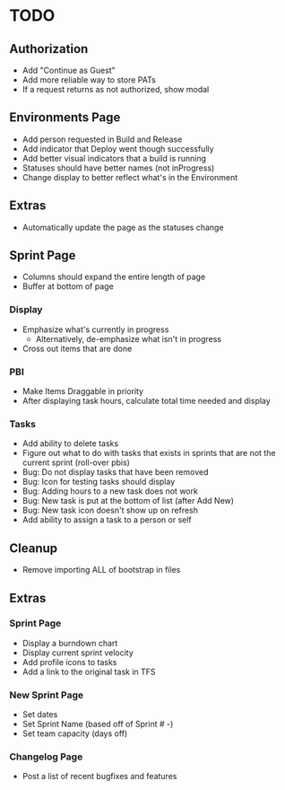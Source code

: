 # TODO

## Authorization
* Add "Continue as Guest"
* Add more reliable way to store PATs
* If a request returns as not authorized, show modal

## Environments Page
* Add person requested in Build and Release
* Add indicator that Deploy went though successfully
* Add better visual indicators that a build is running
* Statuses should have better names (not inProgress)
* Change display to better reflect what's in the Environment

## Extras
* Automatically update the page as the statuses change

## Sprint Page
* Columns should expand the entire length of page
* Buffer at bottom of page

### Display
* Emphasize what's currently in progress
    * Alternatively, de-emphasize what isn't in progress
* Cross out items that are done

### PBI
* Make Items Draggable in priority
* After displaying task hours, calculate total time needed and display

### Tasks
* Add ability to delete tasks
* Figure out what to do with tasks that exists in sprints that are not the current sprint (roll-over pbis)
* Bug: Do not display tasks that have been removed
* Bug: Icon for testing tasks should display
* Bug: Adding hours to a new task does not work
* Bug: New task is put at the bottom of list (after Add New)
* Bug: New task icon doesn't show up on refresh
* Add ability to assign a task to a person or self

## Cleanup
* Remove importing ALL of bootstrap in files

## Extras
### Sprint Page
* Display a burndown chart
* Display current sprint velocity
* Add profile icons to tasks
* Add a link to the original task in TFS

### New Sprint Page
* Set dates
* Set Sprint Name (based off of Sprint # -)
* Set team capacity (days off)

### Changelog Page
* Post a list of recent bugfixes and features